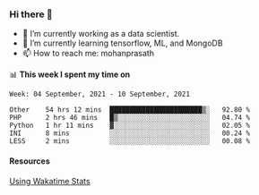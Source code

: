 ### Hi there 👋

- 🔭 I’m currently working as a data scientist.
- 🌱 I’m currently learning tensorflow, ML, and MongoDB
- 📫 How to reach me: mohanprasath

📊 **This week I spent my time on**
<!--START_SECTION:waka-->
```text
Week: 04 September, 2021 - 10 September, 2021

Other    54 hrs 12 mins  ███████████████████████▒░   92.80 % 
PHP      2 hrs 46 mins   █▒░░░░░░░░░░░░░░░░░░░░░░░   04.74 % 
Python   1 hr 11 mins    ▓░░░░░░░░░░░░░░░░░░░░░░░░   02.05 % 
INI      8 mins          ░░░░░░░░░░░░░░░░░░░░░░░░░   00.24 % 
LESS     2 mins          ░░░░░░░░░░░░░░░░░░░░░░░░░   00.08 % 
```
<!--END_SECTION:waka-->

#### Resources
[Using Wakatime Stats](https://github.com/marketplace/actions/waka-readme)
